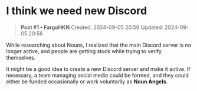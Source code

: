 # I think we need new Discord

<!-- ✦✦✦ POST START ✦✦✦ -->

> **Post #1 • FargoHKN**
> Created: 2024-09-05 20:56
> Updated: 2024-09-05 20:56

While researching about Nouns, I realized that the main Discord server is no longer active, and people are getting stuck while trying to verify themselves.

It might be a good idea to create a new Discord server and make it active. If necessary, a team managing social media could be formed, and they could either be funded occasionally or work voluntarily as **Noun Angels**.

<!-- ✦✦✦ POST END ✦✦✦ -->

